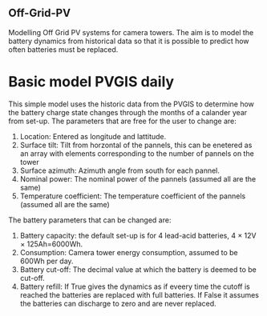 ## Off-Grid-PV
Modelling Off Grid PV systems for camera towers. The aim is to model the battery dynamics from historical data so that it is possible to predict how often batteries must be replaced.

# Basic model PVGIS daily
This simple model uses the historic data from the PVGIS to determine how the battery charge state changes through the months of a calander year from set-up.
The parameters that are free for the user to change are:
1. Location: Entered as longitude and lattitude.
2. Surface tilt: Tilt from horzontal of the pannels, this can be enetered as an array with elements corresponding to the number of pannels on the tower
3. Surface azimuth: Azimuth angle from south for each pannel.
4. Nominal power: The nominal power of the pannels (assumed all are the same)
5. Temperature coefficient: The temperature coefficient of the pannels (assumed all are the same)

The battery parameters that can be changed are:
1. Battery capacity: the default set-up is for 4 lead-acid batteries, 4 $\times$ 12V $\times$ 125Ah=6000Wh.
2. Consumption: Camera tower energy consumption, assumed to be 600Wh per day.
3. Battery cut-off: The decimal value at which the battery is deemed to be cut-off.
4. Battery refill: If True gives the dynamics as if eveery time the cutoff is reached the batteries are replaced with full batteries. If False it assumes the batteries can discharge to zero and are never replaced.
